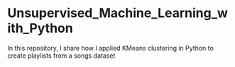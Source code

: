 # Unsupervised_Machine_Learning_with_Python
In this repository, I share how I applied KMeans clustering in Python to create playlists from a songs dataset
